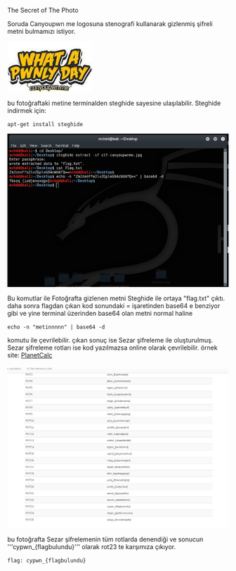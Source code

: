 The Secret of The Photo

Soruda Canyoupwn me logosuna stenografi kullanarak gizlenmiş şifreli metni bulmamızı istiyor.

![cypwn](img/ctf-canyoupwnme.jpg)

bu fotoğraftaki metine terminalden steghide sayesine ulaşılabilir.
Steghide indirmek için:
```
apt-get install steghide
```

![komut](img/komut.png)

Bu komutlar ile Fotoğrafta gizlenen metni Steghide ile ortaya "flag.txt" çıktı.
 daha sonra flagdan çıkan kod sonundaki = işaretinden base64 e benziyor gibi ve yine terminal
 üzerinden base64 olan metni normal haline

 ```
 echo -n "metinnnnn" | base64 -d
 ```

komutu ile çevrilebilir.
çıkan sonuç ise Sezar şifreleme ile oluşturulmuş. Sezar şifreleme rotları ise kod yazılmazsa online
olarak çevrilebilir.
örnek site: 
[PlanetCalc](https://planetcalc.com/1434/)

![rot](img/rot.png)

bu fotoğrafta Sezar şifrelemenin tüm rotlarda denendiği ve sonucun '''cypwn_{flagbulundu}'''
olarak rot23 te karşımıza çıkıyor.

```
flag: cypwn_{flagbulundu}
```
